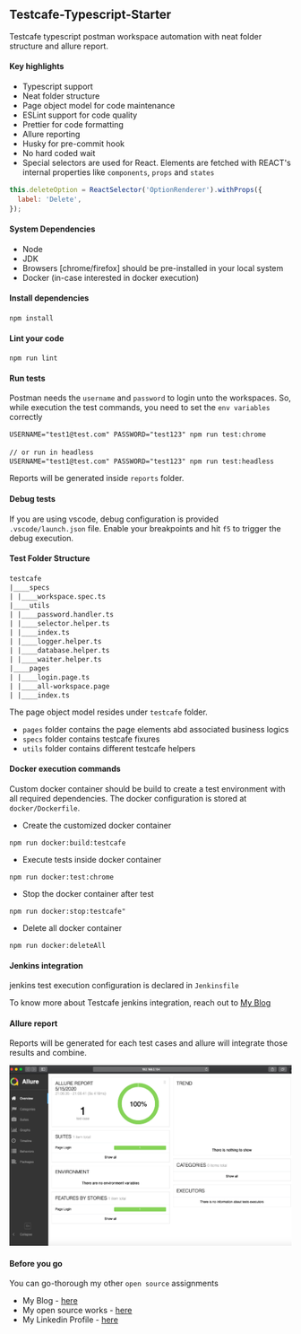## Testcafe-Typescript-Starter

Testcafe typescript postman workspace automation with neat folder structure and allure report.

#### Key highlights

- Typescript support
- Neat folder structure
- Page object model for code maintenance
- ESLint support for code quality
- Prettier for code formatting
- Allure reporting
- Husky for pre-commit hook
- No hard coded wait
- Special selectors are used for React. Elements are fetched with REACT's internal properties like `components`, `props` and `states`

```js
this.deleteOption = ReactSelector('OptionRenderer').withProps({
  label: 'Delete',
});
```

#### System Dependencies

- Node
- JDK
- Browsers [chrome/firefox] should be pre-installed in your local system
- Docker (in-case interested in docker execution)

#### Install dependencies

```ssh
npm install
```

#### Lint your code

```ssh
npm run lint
```

#### Run tests

Postman needs the `username` and `password` to login unto the workspaces. So, while execution the test commands, you need to set the `env variables` correctly

```ssh
USERNAME="test1@test.com" PASSWORD="test123" npm run test:chrome

// or run in headless
USERNAME="test1@test.com" PASSWORD="test123" npm run test:headless
```

Reports will be generated inside `reports` folder.

#### Debug tests

If you are using vscode, debug configuration is provided `.vscode/launch.json` file. Enable your breakpoints and hit `f5` to trigger the debug execution.

#### Test Folder Structure

```
testcafe
|____specs
| |____workspace.spec.ts
|____utils
| |____password.handler.ts
| |____selector.helper.ts
| |____index.ts
| |____logger.helper.ts
| |____database.helper.ts
| |____waiter.helper.ts
|____pages
| |____login.page.ts
| |____all-workspace.page
| |____index.ts
```

The page object model resides under `testcafe` folder.

- `pages` folder contains the page elements abd associated business logics
- `specs` folder contains testcafe fixures
- `utils` folder contains different testcafe helpers

#### Docker execution commands

Custom docker container should be build to create a test environment with all required dependencies. The docker configuration is stored at `docker/Dockerfile`.

- Create the customized docker container

```ssh
npm run docker:build:testcafe
```

- Execute tests inside docker container

```ssh
npm run docker:test:chrome
```

- Stop the docker container after test

```ssh
npm run docker:stop:testcafe"
```

- Delete all docker container

```ssh
npm run docker:deleteAll
```

#### Jenkins integration

jenkins test execution configuration is declared in `Jenkinsfile`

To know more about Testcafe jenkins integration, reach out to [My Blog](https://medium.com/@abhinabaghosh.1994/dockerize-your-testcafe-tests-and-integrate-with-jenkins-6e37b3bc0405)

#### Allure report

Reports will be generated for each test cases and allure will integrate those results and combine.

![allure-report](./docs/allure-report.png)

#### Before you go

You can go-thorough my other `open source` assignments

- My Blog - [here](https://medium.com/@abhinabaghosh.1994)
- My open source works - [here](https://github.com/abhinaba-ghosh)
- My Linkedin Profile - [here](https://www.linkedin.com/in/abhinaba-ghosh-9a2ab8a0/)
